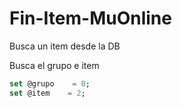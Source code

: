 # Fin-Item-MuOnline
Busca un item desde la DB


Busca el grupo e item

```sql
set @grupo    = 0;
set @item    = 2;
```
